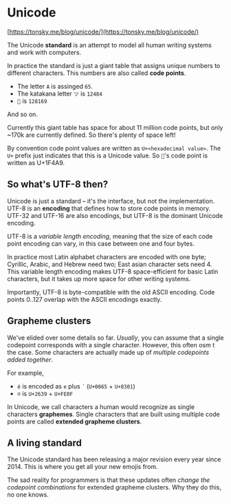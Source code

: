 Unicode
=======

[https://tonsky.me/blog/unicode/](https://tonsky.me/blog/unicode/)

The Unicode __standard__ is an attempt to model all human writing systems and work with computers.

In practice the standard is just a giant table that assigns unique numbers to different characters. This numbers are also called __code points__.

* The letter `A` is assinged `65`.
* The katakana letter `ツ` is `12484`
* `💩` is `128169`

And so on.

Currently this giant table has space for about 11 million code points, but only ~170k are currently defined. So there's plenty of space left!

By convention code point values are written as `U+<hexadecimal value>`. The `U+` prefix just indicates that this is a Unicode value. So `💩`'s code point is written as U+1F4A9.

So what's UTF-8 then?
---------------------

Unicode is just a standard – it's the interface, but not the implementation. UTF-8 is an __encoding__ that defines how to store code points in memory. UTF-32 and UTF-16 are also encodings, but UTF-8 is the dominant Unicode encoding.

UTF-8 is a _variable length encoding_, meaning that the size of each code point encoding can vary, in this case between one and four bytes. 

In practice most Latin alphabet characters are encoded with one byte; Cyrillic, Arabic, and Hebrew need two; East asian character sets need 4. This variable length encoding makes UTF-8 space-efficient for basic Latin characters, but it takes up more space for other writing systems.

Importantly, UTF-8 is byte-compatible with the old ASCII encoding. Code points 0..127 overlap with the ASCII encodings exactly.

Grapheme clusters
-----------------

We've elided over some details so far. _Usually_, you can assume that a single codepoint corresponds with a single character. However, this often osm
t the case. Some characters are actually made up of _multiple codepoints added together_.

For example, 

* `é` is encoded as `e` plus `´` (`U+0065` + `U+0301`)
* `☹`️ is `U+2639` + `U+FE0F`

In Unicode, we call characters a human would recognize as single characters __graphemes__. Single characters that are built using multiple code points are called __extended grapheme clusters__.

A living standard
-----------------

The Unicode standard has been releasing a major revision every year since 2014. This is where you get all your new emojis from.

The sad reality for programmers is that these updates often _change the codepoint combinations_ for extended grapheme clusters. Why they do this, no one knows.
